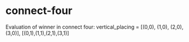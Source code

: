 # connect-four
Evaluation of winner in connect four:
vertical_placing = [(0,0), (1,0), (2,0), (3,0)], [(0,1),(1,1),(2,1),(3,1)]